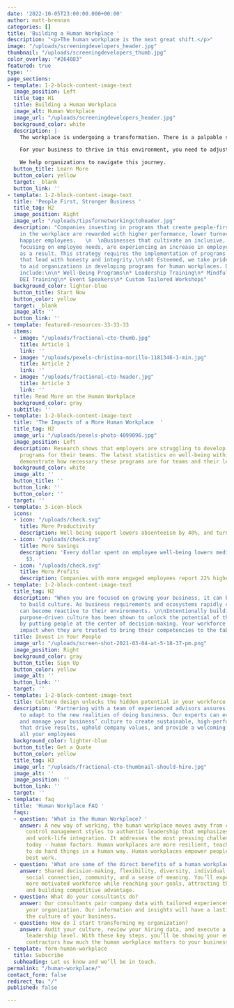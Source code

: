 ```yaml
---
date: '2022-10-05T23:00:00.000+00:00'
author: matt-brennan
categories: []
title: 'Building a Human Workplace '
description: "<p>The human workplace is the next great shift.</p>"
image: "/uploads/screeningdevelopers_header.jpg"
thumbnail: "/uploads/screeningdevelopers_thumb.jpg"
color_overlay: "#264083"
featured: true
type: ''
page_sections:
- template: 1-2-block-content-image-text
  image_position: Left
  title_tag: H1
  title: Building a Human Workplace
  image_alt: Human Workplace
  image_url: "/uploads/screeningdevelopers_header.jpg"
  background_color: white
  description: |-
    The workplace is undergoing a transformation. There is a palpable shift from Employer- to Employee-driven. The blending of permanent and contract workers is on the rise. Hybrid and remote workplaces are taking hold.

    For your business to thrive in this environment, you need to adjust your thinking, practices and tools. Developing a people- and remote-first culture is challenging.

    We help organizations to navigate this journey.
  button_title: Learn More
  button_color: yellow
  target: _blank
  button_link: ''
- template: 1-2-block-content-image-text
  title: 'People First, Stronger Business '
  title_tag: H2
  image_position: Right
  image_url: "/uploads/tipsfornetworkingctoheader.jpg"
  description: "Companies investing in programs that create people-first cultures
    in the workplace are rewarded with higher performance, lower turnover rates, and
    happier employees.   \n  \nBusinesses that cultivate an inclusive, diverse culture
    focusing on employee needs, are experiencing an increase in employee alignment
    as a result. This strategy requires the implementation of programs and practices
    that lead with honesty and integrity.\n\nAt Esteemed, we take pride in our ability
    to aid organizations in developing programs for human workplaces. Our offerings
    include:\n\n* Well-Being Programs\n* Leadership Training\n* Mindfulness Coaching\n*
    DEI Training\n* Event Speakers\n* Custom Tailored Workshops"
  background_color: lighter-blue
  button_title: Start Now
  button_color: yellow
  target: _blank
  image_alt: ''
  button_link: ''
- template: featured-resources-33-33-33
  items:
  - image: "/uploads/fractional-cto-thumb.jpg"
    title: Article 1
    link: ''
  - image: "/uploads/pexels-christina-morillo-1181346-1-min.jpg"
    title: Article 2
    link: ''
  - image: "/uploads/fractional-cto-header.jpg"
    title: Article 3
    link: ''
  title: Read More on the Human Workplace
  background_color: gray
  subtitle: ''
- template: 1-2-block-content-image-text
  title: 'The Impacts of a More Human Workplace  '
  title_tag: H2
  image_url: "/uploads/pexels-photo-4099096.jpg"
  image_position: Left
  description: Research shows that employers are struggling to develop human workplace
    programs for their teams. The latest statistics on well-being within the workplace
    demonstrate how necessary these programs are for teams and their leadership.
  background_color: white
  image_alt: ''
  button_title: ''
  button_link: ''
  button_color: ''
  target: ''
- template: 3-icon-block
  icons:
  - icon: "/uploads/check.svg"
    title: More Productivity
    description: Well-being support lowers absenteeism by 40%, and turnover by 65%.
  - icon: "/uploads/check.svg"
    title: More Savings
    description: 'Every dollar spent on employee well-being lowers medical costs by
      $3. '
  - icon: "/uploads/check.svg"
    title: More Profits
    description: Companies with more engaged employees report 22% higher profitability.
- template: 1-2-block-content-image-text
  title_tag: H2
  description: "When you are focused on growing your business, it can be difficult
    to build culture. As business requirements and ecosystems rapidly change, businesses
    can become reactive to their environments. \n\nIntentionally building an inclusive,
    purpose-driven culture has been shown to unlock the potential of the workforce
    by putting people at the center of decision-making. Your workforce will have greater
    impact when they are trusted to bring their competencies to the table."
  title: Invest in Your People
  image_url: "/uploads/screen-shot-2021-03-04-at-5-18-37-pm.png"
  image_position: Right
  background_color: gray
  button_title: Sign Up
  button_color: yellow
  image_alt: ''
  button_link: ''
  target: ''
- template: 1-2-block-content-image-text
  title: Culture design unlocks the hidden potential in your workforce.
  description: 'Partnering with a team of experienced advisors assures you are ready
    to adapt to the new realities of doing business. Our experts can evaluate, implement,
    and manage your business’ culture to create sustainable, high-performing teams
    that drive results, uphold company values, and provide a welcoming workplace for
    all your employees                                                                                                                                                                                                                                                                                  '
  background_color: lighter-blue
  button_title: Get a Quote
  button_color: yellow
  title_tag: H3
  image_url: "/uploads/fractional-cto-thumbnail-should-hire.jpg"
  image_alt: ''
  image_position: ''
  button_link: ''
  target: ''
- template: faq
  title: 'Human Workplace FAQ '
  faqs:
  - question: 'What is the Human Workplace? '
    answer: A new way of working, the human workplace moves away from command and
      control management styles to authentic leadership that emphasizes human connection
      and work-life integration. It addresses the most pressing challenge for leadership
      today - human factors. Human workplaces are more resilient, teaching us how
      to do hard things in a human way. Human workplaces empower people to do their
      best work.
  - question: 'What are some of the direct benefits of a human workplace? '
    answer: Shared decision-making, flexibility, diversity, individual empowerment,
      social connection, community, and a sense of meaning. You’ll experience a happier,
      more motivated workforce while reaching your goals, attracting the best talent,
      and building competitive advantage.
  - question: What do your consultants do?
    answer: Our consultants pair company data with tailored experiences to transform
      your organization. Our information and insights will have a lasting impact on
      the culture of your business.
  - question: How do I start transforming my organization?
    answer: Audit your culture, review your hiring data, and execute a plan from the
      leadership level. With these key steps, you’ll be showing your employees and
      contractors how much the human workplace matters to your business goals.
- template: form-human-workplace
  title: Subscribe
  subheading: Let us know and we’ll be in touch.
permalink: "/human-workplace/"
contact_form: false
redirect_to: "/"
published: false

---
```


